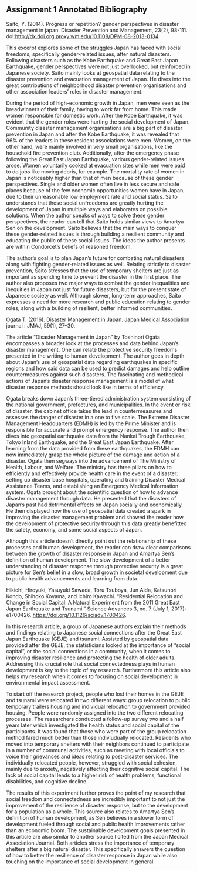 ## Assignment 1 Annotated Bibliography




Saito, Y. (2014). Progress or repetition? gender perspectives in disaster management in japan. 
    Disaster Prevention and Management, 23(2), 98-111.
    doi:http://dx.doi.org.proxy.wm.edu/10.1108/DPM-08-2013-0134
    
    
This excerpt explores some of the struggles Japan has faced with social freedoms, specifically gender-related issues, after natural disasters. Following disasters such as the Kobe Earthquake and Great East Japan Earthquake, gender perspectives were not just overlooked, but reinforced in Japanese society. Saito mainly looks at geospatial data relating to the disaster prevention and evacuation management of Japan. He dives into the great contributions of neighborhood disaster prevention organisations and other association leaders’ roles in disaster management. 

During the period of high-economic growth in Japan, men were seen as the breadwinners of their family, having to work far from home. This made women responsible for domestic work. After the Kobe Earthquake, it was evident that the gender roles were hurting the social development of Japan. Community disaster management organisations are a big part of disaster prevention in Japan and after the Kobe Earthquake, it was revealed that 96% of the leaders in these resident associations were men. Women, on the other hand, were mainly involved in very small organisations, like the household fire prevention club. Additionally, after the emergency phase following the Great East Japan Earthquake, various gender-related issues arose. Women voluntarily cooked at evacuation sites while men were paid to do jobs like moving debris, for example. The mortality rate of women in Japan is noticeably higher than that of men because of these gender perspectives. Single and older women often live in less secure and safe places because of the few economic opportunities women have in Japan, due to their unreasonable low employment rate and social status. Saito understands that these social unfreedoms are greatly hurting the development of Japan in multiple ways and elaborates on possible solutions. When the author speaks of ways to solve these gender perspectives, the reader can tell that Saito holds similar views to Amartya Sen on the development. Saito believes that the main ways to conquer these gender-related issues is through building a resilient community and educating the public of these social issues. The ideas the author presents are within Condorcet’s beliefs of reasoned freedom.

The author’s goal is to plan Japan’s future for combating natural disasters along with fighting gender-related issues as well. Relating strictly to disaster prevention, Saito stresses that the use of temporary shelters are just as important as spending time to prevent the disaster in the first place. The author also proposes two major ways to combat the gender inequalities and inequities in Japan not just for future disasters, but for the present state of Japanese society as well. Although slower, long-term approaches, Saito expresses a need for more research and public education relating to gender roles, along with a building of resilient, better informed communities.

 
 
 
 
Ogata T. (2016). Disaster Management in Japan. Japan Medical Association journal : JMAJ, 59(1),
    27–30.
    
    
The article “Disaster Management in Japan” by Toshinori Ogata encompasses a broader look at the processes and data behind Japan’s disaster management. One can relate the protective security freedoms presented in the writing to human development. The author goes in depth about Japan’s use of geospatial data regarding earthquakes in specific regions and how said data can be used to predict damages and help outline countermeasures against such disasters. The fascinating and methodical actions of Japan’s disaster response management is a model of what disaster response methods should look like in terms of efficiency. 

Ogata breaks down Japan’s three-tiered administration system consisting of the national government, prefectures, and municipalities. In the event or risk of disaster, the cabinet office takes the lead in countermeasures and assesses the danger of disaster in a one to five scale. The Extreme Disaster Management Headquarters (EDMH) is led by the Prime Minister and is responsible for accurate and prompt emergency response. The author then dives into geospatial earthquake data from the Nankai Trough Earthquake, Tokyo Inland Earthquake, and the Great East Japan Earthquake. After learning from the data provided from these earthquakes, the EDMH can now immediately grasp the whole picture of the damage and action of a disaster. Ogata then segways into the advancement of The Ministry of Health, Labour, and Welfare. The ministry has three pillars on how to efficiently and effectively provide health care in the event of a disaster: setting up disaster base hospitals, operating and training Disaster Medical Assistance Teams, and establishing an Emergency Medical Information system. Ogata brought about the scientific question of how to advance disaster management through data. He presented that the disasters of Japan’s past had detrimental effects on Japan socially and economically. He then displayed how the use of geospatial data created a spark in improving the disaster management problem and showed the reader how the development of protective security through this data greatly benefitted the safety, economy, and some social aspects of Japan.

Although this article doesn’t directly point out the relationship of these processes and human development, the reader can draw clear comparisons between the growth of disaster response in Japan and Amartya Sen’s definition of human development. The slow development of a better understanding of disaster response through protective security is a great picture for Sen’s belief in a slow, broad growth in societal development due to public health advancements and learning from data. 
	
 



Hikichi, Hiroyuki, Yasuyuki Sawada, Toru Tsuboya, Jun Aida, Katsunori Kondo, Shihoko Koyama, and Ichiro Kawachi. “Residential Relocation and Change in Social Capital: A Natural Experiment from the 2011 Great East Japan Earthquake and Tsunami.” Science Advances 3, no. 7 (July 1, 2017): e1700426. https://doi.org/10.1126/sciadv.1700426.

In this research article, a group of Japanese authors explain their methods and findings relating to Japanese social connections after the Great East Japan Earthquake (GEJE) and tsunami. Assisted by geospatial data provided after the GEJE, the statisticians looked at the importance of “social capital”, or the social connections in a community, when it comes to improving disaster resilience and protecting the health of older adults. Addressing this crucial role that social connectedness plays in human development is key to the topic of my research. Furthermore this article also helps my research when it comes to focusing on social development in environmental impact assessment.

To start off the research project, people who lost their homes in the GEJE and tsunami were relocated in two different ways: group relocation to public temporary trailers housing and individual relocation to government provided housing. People were randomly assigned into the two different relocating processes. The researchers conducted a follow-up survey two and a half years later which investigated the health status and social capital of the participants. It was found that those who were part of the group relocation method fared much better than those indiviudually relocated. Residents who moved into temporary shelters with their neighbors continued to participate in a number of communal activities, such as meeting with local officials to voice their grievances and ideas relating to post-disaster services. The individually relocated people, however, struggled with social cohesion, mainly due to anxiety, negatively affecting their cognitive social capital. The lack of social capital leads to a higher risk of health problems, functional disabilities, and cognitive decline.

The results of this experiment further proves the point of my research that social freedom and connectedness are incredibly important to not just the improvement of the resilience of disaster response, but to the development for a population as a whole. This source also relates to Amartya Sen’s definition of human development, as Sen believes in a slower form of development fueled through social and public health improvements rather than an economic boom. The sustainable development goals presented in this article are also similar to another source I cited from the Japan Medical Association Journal. Both articles stress the importance of temporary shelters after a big natural disaster. This specifically answers the question of how to better the resilience of disaster response in Japan while also touching on the importance of social development in general.
